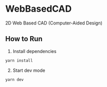 # WebBasedCAD

2D Web Based CAD (Computer-Aided Design)

## How to Run

1. Install dependencies

```bash
yarn install
```

2. Start dev mode

```bash
yarn dev
```
